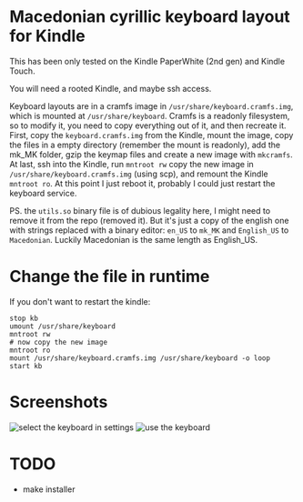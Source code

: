 Macedonian cyrillic keyboard layout for Kindle
==============================================

This has been only tested on the Kindle PaperWhite (2nd gen) and Kindle Touch.

You will need a rooted Kindle, and maybe ssh access.

Keyboard layouts are in a cramfs image in `/usr/share/keyboard.cramfs.img`, which is mounted at `/usr/share/keyboard`.
Cramfs is a readonly filesystem, so to modify it, you need to copy everything out of it, and then recreate it.
First, copy the `keyboard.cramfs.img` from the Kindle, mount the image, copy the files in a empty directory (remember
the mount is readonly), add the mk_MK folder, gzip the keymap files and create a new image with `mkcramfs`. At last, ssh into the Kindle, run
`mntroot rw` copy the new image in `/usr/share/keyboard.cramfs.img` (using scp), and remount the Kindle `mntroot ro`. At
this point I just reboot it, probably I could just restart the keyboard service.

PS. the `utils.so` binary file is of dubious legality here, I might need to remove it from the repo (removed it).
But it's just a copy of the english one with strings replaced with a binary editor: `en_US` to `mk_MK` and `English_US` to `Macedonian`.
Luckily Macedonian is the same length as English_US.


Change the file in runtime
==========================

If you don't want to restart the kindle:

    stop kb
    umount /usr/share/keyboard
    mntroot rw
    # now copy the new image
    mntroot ro
    mount /usr/share/keyboard.cramfs.img /usr/share/keyboard -o loop
    start kb


Screenshots
===========

![select the keyboard in settings](https://raw.github.com/gdamjan/macedonian-cyrillic-layout-for-kindle/master/select-keyboard.png)
![use the keyboard](https://raw.github.com/gdamjan/macedonian-cyrillic-layout-for-kindle/master/keyboard.png)


TODO
====

* make installer
